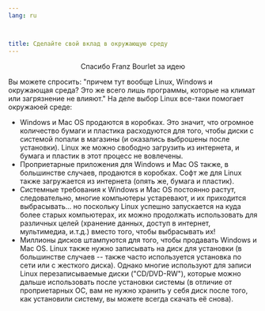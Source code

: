 ```yaml
---
lang: ru



title: Сделайте свой вклад в окружающую среду
---
```


<p align="center">Спасибо Franz Bourlet за идею 

Вы можете спросить: "причем тут вообще Linux, Windows и окружающая среда? Это же всего лишь программы, которые на климат или загрязнение не влияют." На деле выбор Linux все-таки помогает окружаюей среде:

<ul>

<li>Windows и Mac OS продаются в коробках. Это значит, что огромное количество бумаги и пластика расходуются для того, чтобы диски с системой попали в магазины (и оказались выброшены после установки). Linux же можно свободно загрузить из интернета, и бумага и пластик в этот процесс не вовлечены.</li>

<li>Проприетарные приложения для Windows и Mac OS также, в большинстве случаев, продаются в коробках. Софт же для Linux также загружается из интернета (опять же, бумага и пластик).</li>

<li>Системные требования к Windows и Mac OS постоянно растут, следовательно, многие компьютеры устаревают, и их приходится выбрасывать... но поскольку Linux успешно запускается на куда более старых компьютерах, их можно продолжать использовать для различных целей (хранение данных, доступ в интернет, мультимедиа, и.т.д.) вместо того, чтобы выбрасывать их!</li>

<li>Миллионы дисков штампуются для того, чтобы продавать Windows и Mac OS. Linux также нужно записывать на диск для установки (в большинстве случаев -- также часто используется установка по сети или с жесткого диска). Однако многие используют для записи Linux перезаписываемые диски ("CD/DVD-RW"), которые можно дальше использовать после установки системы (в отличие от проприетарных ОС, вам не нужно хранить у себя диск после того, как установили систему, вы можете всегда скачать её снова). </li>

</ul>




